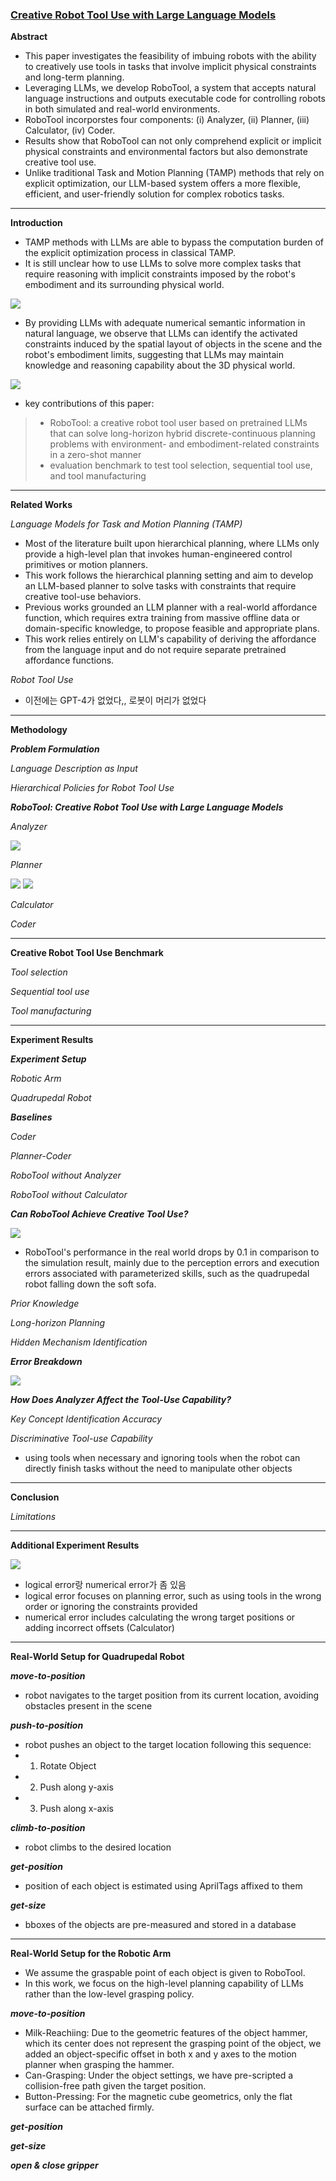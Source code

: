 ### [Creative Robot Tool Use with Large Language Models](https://arxiv.org/pdf/2310.13065)

**Abstract**
- This paper investigates the feasibility of imbuing robots with the ability to creatively use tools in tasks that involve implicit physical constraints and long-term planning.
- Leveraging LLMs, we develop RoboTool, a system that accepts natural language instructions and outputs executable code for controlling robots in both simulated and real-world environments.
- RoboTool incorporstes four components: (i) Analyzer, (ii) Planner, (iii) Calculator, (iv) Coder.
- Results show that RoboTool can not only comprehend explicit or implicit physical constraints and environmental factors but also demonstrate creative tool use.
- Unlike traditional Task and Motion Planning (TAMP) methods that rely on explicit optimization, our LLM-based system offers a more flexible, efficient, and user-friendly solution for complex robotics tasks.
---

**Introduction**
- TAMP methods with LLMs are able to bypass the computation burden of the explicit optimization process in classical TAMP.
- It is still unclear how to use LLMs to solve more complex tasks that require reasoning with implicit constraints imposed by the robot's embodiment and its surrounding physical world.

<img src="https://velog.velcdn.com/images/heayounchoi/post/4af5bb21-25db-4f48-a0cd-16a471ead279/image.png">

- By providing LLMs with adequate numerical semantic information in natural language, we observe that LLMs can identify the activated constraints induced by the spatial layout of objects in the scene and the robot's embodiment limits, suggesting that LLMs may maintain knowledge and reasoning capability about the 3D physical world.

<img src="https://velog.velcdn.com/images/heayounchoi/post/c698e398-370b-4322-bfa3-273e18e8bca4/image.png">

- key contributions of this paper:
> - RoboTool: a creative robot tool user based on pretrained LLMs that can solve long-horizon hybrid discrete-continuous planning problems with environment- and embodiment-related constraints in a zero-shot manner
> - evaluation benchmark to test tool selection, sequential tool use, and tool manufacturing

---

**Related Works**

_Language Models for Task and Motion Planning (TAMP)_
- Most of the literature built upon hierarchical planning, where LLMs only provide a high-level plan that invokes human-engineered control primitives or motion planners.
- This work follows the hierarchical planning setting and aim to develop an LLM-based planner to solve tasks with constraints that require creative tool-use behaviors.
- Previous works grounded an LLM planner with a real-world affordance function, which requires extra training from massive offline data or domain-specific knowledge, to propose feasible and appropriate plans.
- This work relies entirely on LLM's capability of deriving the affordance from the language input and do not require separate pretrained affordance functions.

_Robot Tool Use_
- 이전에는 GPT-4가 없었다,, 로봇이 머리가 없었다

---

**Methodology**

**_Problem Formulation_**

_Language Description as Input_

_Hierarchical Policies for Robot Tool Use_

**_RoboTool: Creative Robot Tool Use with Large Language Models_**

_Analyzer_

<img src="https://velog.velcdn.com/images/heayounchoi/post/25993be9-0c45-4f40-93c5-f6b8afcabb0f/image.png">

_Planner_

<img src="https://velog.velcdn.com/images/heayounchoi/post/d8e40cf3-487b-45d7-8faf-bdc8b91e529b/image.png">

<img src="https://velog.velcdn.com/images/heayounchoi/post/85e1574f-c629-4910-a53d-c49f6907dd10/image.png">

_Calculator_

_Coder_

---

**Creative Robot Tool Use Benchmark**

_Tool selection_

_Sequential tool use_

_Tool manufacturing_

---

**Experiment Results**

**_Experiment Setup_**

_Robotic Arm_

_Quadrupedal Robot_

**_Baselines_**

_Coder_

_Planner-Coder_

_RoboTool without Analyzer_

_RoboTool without Calculator_

**_Can RoboTool Achieve Creative Tool Use?_**

<img src="https://velog.velcdn.com/images/heayounchoi/post/eeafc3ae-b9ca-4977-8954-a8274747c2d8/image.png">

- RoboTool's performance in the real world drops by 0.1 in comparison to the simulation result, mainly due to the perception errors and execution errors associated with parameterized skills, such as the quadrupedal robot falling down the soft sofa.

_Prior Knowledge_

_Long-horizon Planning_

_Hidden Mechanism Identification_

**_Error Breakdown_**

<img src="https://velog.velcdn.com/images/heayounchoi/post/07cd4755-7803-450c-aece-2d35fd834190/image.png">

**_How Does Analyzer Affect the Tool-Use Capability?_**

_Key Concept Identification Accuracy_

_Discriminative Tool-use Capability_
- using tools when necessary and ignoring tools when the robot can directly finish tasks without the need to manipulate other objects

---

**Conclusion**

_Limitations_

---

**Additional Experiment Results**

<img src="https://velog.velcdn.com/images/heayounchoi/post/4c791d4a-42e9-42d2-b55a-c31eb49c3645/image.png">

- logical error랑 numerical error가 좀 있음
- logical error focuses on planning error, such as using tools in the wrong order or ignoring the constraints provided
- numerical error includes calculating the wrong target positions or adding incorrect offsets (Calculator)

---

**Real-World Setup for Quadrupedal Robot**

**_move-to-position_**
- robot navigates to the target position from its current location, avoiding obstacles present in the scene

**_push-to-position_**
- robot pushes an object to the target location following this sequence:
- 1) Rotate Object
- 2) Push along y-axis
- 3) Push along x-axis

**_climb-to-position_**
- robot climbs to the desired location

**_get-position_**
- position of each object is estimated using AprilTags affixed to them

**_get-size_**
- bboxes of the objects are pre-measured and stored in a database

---

**Real-World Setup for the Robotic Arm**
- We assume the graspable point of each object is given to RoboTool.
- In this work, we focus on the high-level planning capability of LLMs rather than the low-level grasping policy.

**_move-to-position_**
- Milk-Reachiing: Due to the geometric features of the object hammer, which its center does not represent the grasping point of the object, we added an object-specific offset in both x and y axes to the motion planner when grasping the hammer.
- Can-Grasping: Under the object settings, we have pre-scripted a collision-free path given the target position.
- Button-Pressing: For the magnetic cube geometrics, only the flat surface can be attached firmly.

**_get-position_**

**_get-size_**

**_open & close gripper_**
